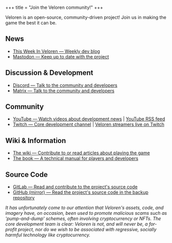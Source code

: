 +++
title = "Join the Veloren community!"
+++

Veloren is an open-source, community-driven project! Join us in making the game the best it can be.

## News

* [This Week In Veloren — Weekly dev blog](@/blog/_index.md)
* [Mastodon — Keep up to date with the project](https://floss.social/@veloren)

## Discussion & Development

* [Discord — Talk to the community and developers](https://discord.gg/veloren-community-449602562165833758)
* [Matrix — Talk to the community and developers](https://matrix.to/#/#veloren-space:fachschaften.org)

## Community

* [YouTube — Watch videos about development news](https://youtube.com/@Veloren) | [YouTube RSS feed](https://www.youtube.com/feeds/videos.xml?channel_id=UCmRjlnKnSRRihWPPNasl_Qw)
* [Twitch — Core development channel](https://www.twitch.tv/veloren_dev) | [Veloren streamers live on Twitch](https://www.twitch.tv/directory/game/Veloren)

## Wiki & Information

* [The wiki — Contribute to or read articles about playing the game](https://wiki.veloren.net/)
* [The book — A technical manual for players and developers](https://book.veloren.net/)

## Source Code

* [GitLab — Read and contribute to the project's source code](https://gitlab.com/veloren/veloren)
* [GitHub (mirror) — Read the project's source code in the backup repository](https://github.com/veloren/veloren)

*It has unfortunately come to our attention that Veloren's assets, code, and imagery have, on occasion, been used to
promote malicious scams such as 'pump-and-dump' schemes, often involving cryptocurrency or NFTs. The core development
team is clear: Veloren is not, and will never be, a for-profit project, nor do we wish to be associated with regressive,
socially harmful technology like cryptocurrency.*
